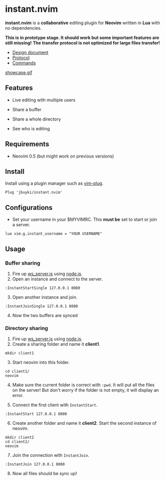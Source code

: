 instant.nvim
============

**instant.nvim** is a **collaborative** editing plugin for **Neovim** written in **Lua** with no dependencies.

**This is in prototype stage. It should work but some important features are still missing!**
**The transfer protocol is not optimized for large files transfer!**

* [Design document](docs/design.md)
* [Protocol](docs/protocol.md)
* [Commands](docs/commands.md)

[showcase.gif](https://postimg.cc/ZvbQdYGf)

Features
--------

* Live editing with multiple users

* Share a buffer

* Share a whole directory

* See who is editing

Requirements
------------

* Neovim 0.5 (but might work on previous versions)

Install
-------

Install using a plugin manager such as [vim-plug](https://github.com/junegunn/vim-plug).

```
Plug 'jbuyki/instant.nvim'
```

Configurations
--------------

* Set your username in your $MYVIMRC. This **must be** set to start or join a server.

```
lua vim.g.instant_username = "YOUR USERNAME"
```

Usage
-----

### Buffer sharing

1. Fire up [ws_server.js](server/ws_server.js) using [node.js](https://nodejs.org/en/).
2. Open an instance and connect to the server.
```
:InstantStartSingle 127.0.0.1 8080
```
3. Open another instance and join.
```
:InstantJoinSingle 127.0.0.1 8080
```
4. Now the two buffers are synced

### Directory sharing

1. Fire up [ws_server.js](server/ws_server.js) using [node.js](https://nodejs.org/en/).
2. Create a sharing folder and name it **client1**.
```
mkdir client1
```
3. Start neovim into this folder.
```
cd client1/
neovim
```
4. Make sure the current folder is correct with `:pwd`. It will put all the files on the server! But don't worry if the folder is not empty, it will display an error.

5. Connect the first client with `InstantStart`.
```
:InstantStart 127.0.0.1 8080
```

6. Create another folder and name it **client2**. Start the second instance of neovim.
```
mkdir client2
cd client2/
neovim
```

7. Join the connection with `InstantJoin`.
```
:InstantJoin 127.0.0.1 8080
```

8. Now all files should be sync up!
